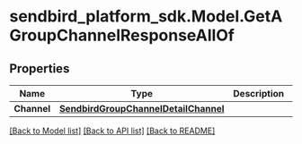 
# sendbird_platform_sdk.Model.GetAGroupChannelResponseAllOf

## Properties

Name | Type | Description | Notes
------------ | ------------- | ------------- | -------------
**Channel** | [**SendbirdGroupChannelDetailChannel**](SendbirdGroupChannelDetailChannel.md) |  | [optional] 

[[Back to Model list]](../README.md#documentation-for-models)
[[Back to API list]](../README.md#documentation-for-api-endpoints)
[[Back to README]](../README.md)

